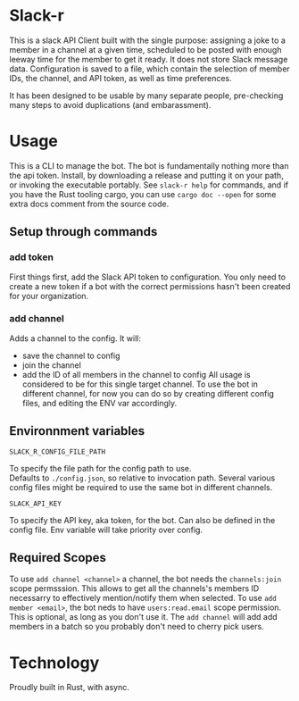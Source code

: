 # Slack-r
This is a slack API Client built with the single purpose: assigning a joke to a member in a channel at a given time, scheduled to be posted with enough leeway time for the member to get it ready.
It does not store Slack message data. 
Configuration is saved to a file, which contain the selection of member IDs, the channel, and API token, as well as time preferences.

It has been designed to be usable by many separate people, pre-checking many steps to avoid duplications (and embarassment).

# Usage
This is a CLI to manage the bot. The bot is fundamentally nothing more than the api token.
Install, by downloading a release and putting it on your path, or invoking the executable portably.
See `slack-r help` for commands, and if you have the Rust tooling cargo, you can use `cargo doc --open` for some extra docs comment from the source code.

## Setup through commands
### add token <token>
First things first, add the Slack API token to configuration.
You only need to create a new token if a bot with the correct permissions hasn't been created for your organization.

### add channel
Adds a channel to the config.
It will:
- save the channel to config
- join the channel
- add the ID of all members in the channel to config
All usage is considered to be for this single target channel.
To use the bot in different channel, for now you can do so by creating different config files, and editing the ENV var accordingly.

## Environnment variables
```
SLACK_R_CONFIG_FILE_PATH
``` 
To specify the file path for the config path to use.  
Defaults to `./config.json`, so relative to invocation path.
Several various config files might be required to use the same bot in different channels.

```
SLACK_API_KEY
```
To specify the API key, aka token, for the bot.
Can also be defined in the config file. Env variable will take priority over config.



## Required Scopes

To use `add channel <channel>` a channel, the bot needs the `channels:join` scope permsssion. This allows to get all the channels's members ID necessarry to effectively mention/notify them when selected.
To use `add member <email>`, the bot neds to have `users:read.email` scope permission. This is optional, as long as you don't use it. The `add channel` will add add members in a batch so you probably don't need to cherry pick users.

# Technology
Proudly built in Rust, with async.
